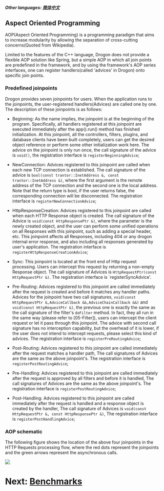 ##### Other languages: [简体中文](/CHN/CHN-13-AOP面向切面编程)

## Aspect Oriented Programming

AOP(Aspect Oriented Programming) is a programming paradigm that aims to increase modularity by allowing the separation of cross-cutting concerns(Quoted from Wikipedia).

Limited to the features of the C++ language, Drogon does not provide a flexible AOP solution like Spring, but a simple AOP in which all join points are predefined in the framework, and by using the framework's AOP series interfaces, one can register handlers(called 'advices' in Drogon) onto specific join points.

### Predefined joinpoints

Drogon provides seven joinpoints for users. When the application runs to the joinpoints, the user-registered handlers(Advices) are called one by one. The description of these joinpoints is as follows:

- Beginning: As the name implies, the joinpoint is at the beginning of the program. Specifically, all handlers registered at this joinpoint are executed immediately after the app().run() method has finished initialization. At this joinpoint, all the controllers, filters, plugins, and database clients have been built completely, users can get the desired object reference or perform some other initialization work here. The advice on the joinpoint is only run once, the call signature of the advice is `void()`, the registration interface is `registerBeginningAdvice`;

- NewConnection: Advices registered to this joinpoint are called when each new TCP connection is established. The call signature of the advice is `bool(const trantor::InetAddress &, const trantor::InetAddress &)`, where the first argument is the remote address of the TCP connection and the second one is the local address. Note that the return type is bool, if the user returns false, the corresponding connection will be disconnected. The registration interface is `registerNewConnectionAdvice`;

- HttpResponseCreation: Advices registered to this joinpoint are called when each HTTP Response object is created. The call signature of the Advice is `void(const HttpResponsePtr &)`, where the parameter is the newly created object, and the user can perform some unified operations on all Responses with this joinpoint, such as adding a special header, etc. This joinpoint affects all Responses, including 404 or any drogon internal error response, and also including all responses generated by user's application. The registration interface is `registerHttpResponseCreationAdvice`;

- Sync: This joinpoint is located at the front end of Http request processing. Users can intercept this request by returning a non-empty Response object. The call signature of Advices is `HttpRequestPtr(const HttpRequestPtr &)`. The registration interface is `registerSyncAdvice'.

- Pre-Routing: Advices registered to this joinpoint are called immediately after the request is created and before it matches any handler paths. Advices for the joinpoint have two call signatures, `void(const HttpRequestPtr &,AdviceCallback &&,AdviceChainCallback &&)` and `void(const HttpRequestPtr &)`, the previous one is exactly the same as the call signature of the filter's `doFilter` method. In fact, they all run in the same way (please refer to [05-Filter]), users can intercept the client request or let it pass through this joinpoint. The advice with second call signature has no interception capability, but the overhead of it is lower, if the user does not intend to intercept requests, please select this kind of advices. The registration interface is `registerPreRoutingAdvice`;

- Post-Routing: Advices registered to this joinpoint are called immediately after the request matches a handler path, The call signatures of Advices are the same as the above joinpoint's. The registration interface is `registerPostRoutingAdvice`;

- Pre-Handling: Advices registered to this joinpoint are called immediately after the request is approved by all filters and before it is handled, The call signatures of Advices are the same as the above joinpoint's. The registration interface is `registerPostRoutingAdvice`;

- Post-Handling: Advices registered to this joinpoint are called immediately after the request is handled and a response object is created by the handler, The call signature of Advices is `void(const HttpRequestPtr &, const HttpResponsePtr &)`, The registration interface is `registerPostHandlingAdvice`;

### AOP schematic

The following figure shows the location of the above four joinpoints in the HTTP Requests processing flow, where the red dots represent the joinpoints and the green arrows represent the asynchronous calls.

![](https://drogonframework.github.io/drogon-docs/images/AOP.png)

# Next: [Benchmarks](/ENG/ENG-14-Benchmarks)
